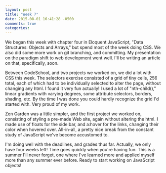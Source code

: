 ```yaml
---
layout: post
title: "Week 7"
date: 2015-08-01 16:41:28 -0500
comments: true
categories: 
---
```

We began this week with chapter four in Eloquent JavaScript, "Data Structures: Objects and Arrays," but spend most of the week doing CSS. We also did some more work on git branching, and committing. My presentation on the paradigm shift to web development went well. I'll be writing an article on that, specifically, soon.

Between CodeSchool, and two projects we worked on, we did a lot with CSS this week. The selectors exercise consisted of a grid of tiny cells, 256 total, each of which had to be individually selected to alter the page, without changing any html. I found it very fun actually! I used a lot of "nth-child()," linear gradients with varying degrees, some attribute selectors, borders, shading, etc. By the time I was done you could hardly recognize the grid I'd started with. Very proud of my work.

Zen Garden was a little simpler, and the first project we worked on, consisting of styling a pre-made Web site, again without altering the html. I made use of floats for the side bar, and a:hover for the links, changing their color when hovered over. All-in-all, a pretty nice break from the constant study of JavaScript we've become accustomed to.

I'm doing well with the deadlines, and grades thus far. Actually, we only have four weeks left! Time goes quickly when you're having fun. This is a summer I'll never forget, one where I've learned more and applied myself more than any summer ever before. Ready to start working on JavaScript objects!
